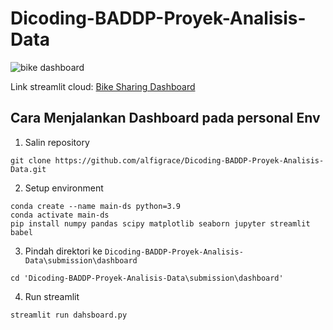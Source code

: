 # Dicoding-BADDP-Proyek-Analisis-Data

![bike dashboard](https://github.com/alfigrace/Dicoding-BADDP-Proyek-Analisis-Data/assets/44216877/84ed4538-63bd-48e5-82a1-90887be09751)

Link streamlit cloud: [Bike Sharing Dashboard](https://alfi-bike-dashboard.streamlit.app/)

## Cara Menjalankan Dashboard pada personal Env
1. Salin repository
```
git clone https://github.com/alfigrace/Dicoding-BADDP-Proyek-Analisis-Data.git
```
2. Setup environment
```
conda create --name main-ds python=3.9
conda activate main-ds
pip install numpy pandas scipy matplotlib seaborn jupyter streamlit babel

```
3. Pindah direktori ke `Dicoding-BADDP-Proyek-Analisis-Data\submission\dashboard`
```
cd 'Dicoding-BADDP-Proyek-Analisis-Data\submission\dashboard'
```
4. Run streamlit
```
streamlit run dahsboard.py
```
